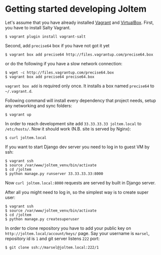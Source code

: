 Getting started developing Joltem
=================================

Let's assume that you have already installed
[Vagrant](http://www.vagrantup.com) and
[VirtualBox](https://www.virtualbox.org). First, you have to install
Salty Vagrant.

    $ vagrant plugin install vagrant-salt

Second, add `precise64` box if you have not got it yet

    $ vagrant box add precise64 http://files.vagrantup.com/precise64.box

or do the following if you have a slow network connection:

    $ wget -c http://files.vagrantup.com/precise64.box
    $ vagrant box add precise64 precise64.box

`vagrant box add` is required only once. It installs a box named
`precise64` to `~/.vagrant.d`.

Following command will install every dependency that project needs,
setup any networking and sync folders:

    $ vagrant up

In order to reach development site add `33.33.33.33 joltem.local`
to `/etc/hosts/`. Now it should work (N.B. site is served by Nginx):

    $ curl joltem.local

If you want to start Django dev server you need to log in to guest VM by ssh:

    $ vagrant ssh
    $ source /var/www/joltem_venv/bin/activate
    $ cd /joltem
    $ python manage.py runserver 33.33.33.33:8000

Now `curl joltem.local:8000` requests are served by built in Django server.

After all you might need to log in, so the simplest way is to create super user:

    $ vagrant ssh
    $ source /var/www/joltem_venv/bin/activate
    $ cd /joltem
    $ python manage.py createsuperuser

In order to clone repository you have to add your public key on
``http://joltem.local/account/keys/`` page. Say your username is ``marsel``,
repository id is ``1`` and git server listens ``222`` port:

    $ git clone ssh://marsel@joltem.local:222/1
